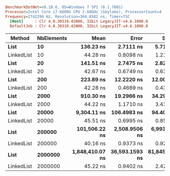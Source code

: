 ``` ini

BenchmarkDotNet=v0.10.6, OS=Windows 7 SP1 (6.1.7601)
Processor=Intel Core i7-6600U CPU 2.60GHz (Skylake), ProcessorCount=4
Frequency=2742294 Hz, Resolution=364.6582 ns, Timer=TSC
  [Host]     : Clr 4.0.30319.42000, 32bit LegacyJIT-v4.6.1098.0
  DefaultJob : Clr 4.0.30319.42000, 32bit LegacyJIT-v4.6.1098.0


```
 |     Method | NbElements |            Mean |          Error |         StdDev |          Median |             Min |             Max |
 |----------- |----------- |----------------:|---------------:|---------------:|----------------:|----------------:|----------------:|
 |       **List** |         **10** |       **136.23 ns** |      **2.7111 ns** |      **5.7186 ns** |       **135.18 ns** |       **126.97 ns** |       **150.91 ns** |
 | LinkedList |         10 |        44.28 ns |      0.8098 ns |      1.2121 ns |        44.00 ns |        42.45 ns |        46.92 ns |
 |       **List** |         **20** |       **141.51 ns** |      **2.7475 ns** |      **2.8215 ns** |       **141.51 ns** |       **136.94 ns** |       **146.42 ns** |
 | LinkedList |         20 |        42.67 ns |      0.6749 ns |      0.6313 ns |        42.62 ns |        41.64 ns |        43.72 ns |
 |       **List** |        **200** |       **223.89 ns** |     **12.2220 ns** |     **12.0037 ns** |       **220.43 ns** |       **213.11 ns** |       **249.63 ns** |
 | LinkedList |        200 |        42.28 ns |      0.4669 ns |      0.4367 ns |        42.31 ns |        41.62 ns |        43.28 ns |
 |       **List** |       **2000** |       **910.30 ns** |     **19.2966 ns** |     **34.2997 ns** |       **900.34 ns** |       **875.66 ns** |     **1,017.99 ns** |
 | LinkedList |       2000 |        44.22 ns |      1.1710 ns |      3.4344 ns |        42.49 ns |        40.90 ns |        53.57 ns |
 |       **List** |      **20000** |     **9,304.11 ns** |    **106.4983 ns** |     **94.4079 ns** |     **9,318.81 ns** |     **9,101.47 ns** |     **9,471.56 ns** |
 | LinkedList |      20000 |        45.51 ns |      0.6995 ns |      0.8590 ns |        45.49 ns |        44.02 ns |        47.20 ns |
 |       **List** |     **200000** |   **101,506.22 ns** |  **2,508.9506 ns** |  **6,993.9515 ns** |    **99,299.40 ns** |    **92,816.32 ns** |   **121,928.08 ns** |
 | LinkedList |     200000 |        40.16 ns |      0.9373 ns |      0.9206 ns |        39.85 ns |        39.19 ns |        42.33 ns |
 |       **List** |    **2000000** | **1,848,410.07 ns** | **36,593.1593 ns** | **81,845.8446 ns** | **1,809,651.23 ns** | **1,757,493.00 ns** | **2,037,888.09 ns** |
 | LinkedList |    2000000 |        45.22 ns |      0.9402 ns |      2.4270 ns |        44.57 ns |        39.89 ns |        50.17 ns |
